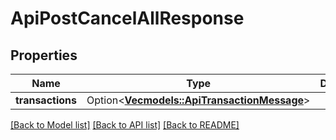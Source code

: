 # ApiPostCancelAllResponse

## Properties

Name | Type | Description | Notes
------------ | ------------- | ------------- | -------------
**transactions** | Option<[**Vec<models::ApiTransactionMessage>**](apiTransactionMessage.md)> |  | [optional]

[[Back to Model list]](../README.md#documentation-for-models) [[Back to API list]](../README.md#documentation-for-api-endpoints) [[Back to README]](../README.md)


